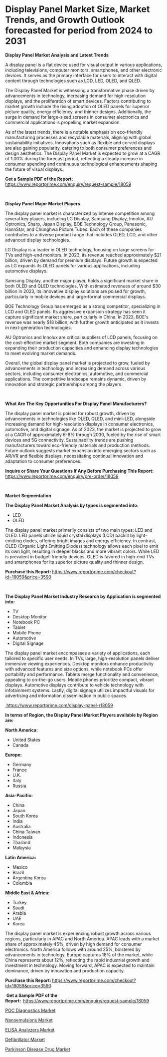 <p><h1>Display Panel Market Size, Market Trends, and Growth Outlook forecasted for period from 2024 to 2031</h1></p><p><strong>Display Panel Market Analysis and Latest Trends</strong></p>
<p><p>A display panel is a flat device used for visual output in various applications, including televisions, computer monitors, smartphones, and other electronic devices. It serves as the primary interface for users to interact with digital content through technologies such as LCD, LED, OLED, and QLED.</p><p>The Display Panel Market is witnessing a transformative phase driven by advancements in technology, increasing demand for high-resolution displays, and the proliferation of smart devices. Factors contributing to market growth include the rising adoption of OLED panels for superior picture quality, energy efficiency, and thinner designs. Additionally, the surge in demand for large-sized screens in consumer electronics and commercial applications is propelling market expansion.</p><p>As of the latest trends, there is a notable emphasis on eco-friendly manufacturing processes and recyclable materials, aligning with global sustainability initiatives. Innovations such as flexible and curved displays are also gaining popularity, catering to both consumer preferences and design aesthetics. The Display Panel Market is expected to grow at a CAGR of 1.00% during the forecast period, reflecting a steady increase in consumer spending and continuous technological enhancements shaping the future of visual displays.</p></p>
<p><strong>Get a Sample PDF of the Report:&nbsp;</strong> <a href="https://www.reportprime.com/enquiry/request-sample/18059?utm_campaign=1117&utm_medium=2&utm_source=Github&utm_content=ia&utm_term=20112024&utm_id=display-panel">https://www.reportprime.com/enquiry/request-sample/18059</a></p>
<p>&nbsp;</p>
<p><strong>Display Panel Major Market Players</strong></p>
<p><p>The display panel market is characterized by intense competition among several key players, including LG Display, Samsung Display, Innolux, AU Optronics, Sharp, Japan Display, BOE Technology Group, Panasonic, HannStar, and Chunghwa Picture Tubes. Each of these companies contributes to a diverse product range that includes OLED, LCD, and other advanced display technologies.</p><p>LG Display is a leader in OLED technology, focusing on large screens for TVs and high-end monitors. In 2023, its revenue reached approximately $21 billion, driven by demand for premium displays. Future growth is expected as LG expands its OLED panels for various applications, including automotive displays.</p><p>Samsung Display, another major player, holds a significant market share in both OLED and QLED technologies. With estimated revenues of around $30 billion in 2023, its innovative display solutions are poised for growth, particularly in mobile devices and large-format commercial displays.</p><p>BOE Technology Group has emerged as a strong competitor, specializing in LCD and OLED panels. Its aggressive expansion strategy has seen it capture significant market share, particularly in China. In 2023, BOE's revenue was nearly $18 billion, with further growth anticipated as it invests in next-generation technologies.</p><p>AU Optronics and Innolux are critical suppliers of LCD panels, focusing on the cost-effective market segment. Both companies are investing in expanding their production capacities and enhancing display technologies to meet evolving market demands.</p><p>Overall, the global display panel market is projected to grow, fueled by advancements in technology and increasing demand across various sectors, including consumer electronics, automotive, and commercial applications. The competitive landscape remains dynamic, driven by innovation and strategic partnerships among the players.</p></p>
<p>&nbsp;</p>
<p><strong>What Are The Key Opportunities For Display Panel Manufacturers?</strong></p>
<p><p>The display panel market is poised for robust growth, driven by advancements in technologies like OLED, QLED, and mini-LED, alongside increasing demand for high-resolution displays in consumer electronics, automotive, and digital signage. As of 2023, the market is projected to grow at a CAGR of approximately 6-8% through 2030, fueled by the rise of smart devices and 5G connectivity. Sustainability trends are pushing manufacturers toward eco-friendly materials and production methods. Future outlook suggests market expansion into emerging sectors such as AR/VR and flexible displays, necessitating continual innovation and adaptation to consumer preferences.</p></p>
<p><strong>Inquire or Share Your Questions If Any Before Purchasing This Report:</strong> <a href="https://www.reportprime.com/enquiry/pre-order/18059?utm_campaign=1117&utm_medium=2&utm_source=Github&utm_content=ia&utm_term=20112024&utm_id=display-panel">https://www.reportprime.com/enquiry/pre-order/18059</a></p>
<p>&nbsp;</p>
<p><strong>Market Segmentation</strong></p>
<p><strong>The Display Panel Market Analysis by types is segmented into:</strong></p>
<p><ul><li>LED</li><li>OLED</li></ul></p>
<p><p>The display panel market primarily consists of two main types: LED and OLED. LED panels utilize liquid crystal displays (LCD) backlit by light-emitting diodes, offering bright images and energy efficiency. In contrast, OLED (Organic Light Emitting Diodes) technology allows each pixel to emit its own light, resulting in deeper blacks and more vibrant colors. While LED is prevalent in budget-friendly devices, OLED is favored in high-end TVs and smartphones for its superior picture quality and thinner design.</p></p>
<p><strong>Purchase this Report:&nbsp;</strong><a href="https://www.reportprime.com/checkout?id=18059&price=3590&utm_campaign=1117&utm_medium=2&utm_source=Github&utm_content=ia&utm_term=20112024&utm_id=display-panel">https://www.reportprime.com/checkout?id=18059&price=3590</a></p>
<p>&nbsp;</p>
<p><strong>The Display Panel Market Industry Research by Application is segmented into:</strong></p>
<p><ul><li>TV</li><li>Desktop Monitor</li><li>Notebook PC</li><li>Tablet</li><li>Mobile Phone</li><li>Automotive</li><li>Digital Signage</li></ul></p>
<p><p>The display panel market encompasses a variety of applications, each tailored to specific user needs. In TVs, large, high-resolution panels deliver immersive viewing experiences. Desktop monitors enhance productivity with advanced features and size options, while notebook PCs offer portability and performance. Tablets merge functionality and convenience, appealing to on-the-go users. Mobile phones prioritize compact, vibrant displays. Automotive displays contribute to vehicle technology with infotainment systems. Lastly, digital signage utilizes impactful visuals for advertising and information dissemination in public spaces.</p></p>
<p><a href="https://www.reportprime.com/display-panel-r18059?utm_campaign=1117&utm_medium=2&utm_source=Github&utm_content=ia&utm_term=20112024&utm_id=display-panel">&nbsp;https://www.reportprime.com/display-panel-r18059</a></p>
<p><strong>In terms of Region, the Display Panel Market Players available by Region are:</strong></p>
<p>
    <p> <strong> North America: </strong>
        <ul>
            <li>United States</li>
            <li>Canada</li>
        </ul>
        </p> 
    <p> <strong> Europe: </strong>
        <ul>
            <li>Germany</li>
            <li>France</li>
            <li>U.K.</li>
            <li>Italy</li>
            <li>Russia</li>
        </ul>
        </p> 
    <p> <strong> Asia-Pacific: </strong>
        <ul>
            <li>China</li>
            <li>Japan</li>
            <li>South Korea</li>
            <li>India</li>
            <li>Australia</li>
            <li>China Taiwan</li>
            <li>Indonesia</li>
            <li>Thailand</li>
            <li>Malaysia</li>
        </ul>
        </p> 
    <p> <strong> Latin America: </strong>
        <ul>
            <li>Mexico</li>
            <li>Brazil</li>
            <li>Argentina Korea</li>
            <li>Colombia</li>
        </ul>
        </p> 
    <p> <strong> Middle East & Africa: </strong>
        <ul>
            <li>Turkey</li>
            <li>Saudi</li>
            <li>Arabia</li>
            <li>UAE</li>
            <li>Korea</li>
        </ul>
    </p>
    </p>
<p><p>The display panel market is experiencing robust growth across various regions, particularly in APAC and North America. APAC leads with a market share of approximately 45%, driven by high demand for consumer electronics. North America follows with around 25%, bolstered by advancements in technology. Europe captures 18% of the market, while China represents about 12%, reflecting the rapid industrial growth and investment in technology. Moving forward, APAC is expected to maintain dominance, driven by innovation and production capacity.</p></p>
<p><strong>Purchase this Report: </strong><a href="https://www.reportprime.com/checkout?id=18059&price=3590&utm_campaign=1117&utm_medium=2&utm_source=Github&utm_content=ia&utm_term=20112024&utm_id=display-panel">https://www.reportprime.com/checkout?id=18059&price=3590</a></p>
<p>&nbsp;<strong>Get a Sample PDF of the Report:&nbsp;&nbsp;</strong><a href="https://www.reportprime.com/enquiry/request-sample/18059?utm_campaign=1117&utm_medium=2&utm_source=Github&utm_content=ia&utm_term=20112024&utm_id=display-panel">https://www.reportprime.com/enquiry/request-sample/18059</a></p>
<p><strong></strong></p>
<p><p><a href="https://www.linkedin.com/pulse/comprehensive-growth-study-poc-diagnostics-market-cagr-rteue?utm_campaign=1117&utm_medium=2&utm_source=Github&utm_content=ia&utm_term=20112024&utm_id=display-panel">POC Diagnostics Market</a></p><p><a href="https://issuu.com/reportprime-2/docs/nanoemulsions-market-size-2030.pptx_88f6bca0dec9df?utm_campaign=1117&utm_medium=2&utm_source=Github&utm_content=ia&utm_term=20112024&utm_id=display-panel">Nanoemulsions Market</a></p><p><a href="https://www.linkedin.com/pulse/market-challenges-sales-volume-forecast-research-elisa-1ysze?utm_campaign=1117&utm_medium=2&utm_source=Github&utm_content=ia&utm_term=20112024&utm_id=display-panel">ELISA Analyzers Market</a></p><p><a href="https://www.linkedin.com/pulse/revenue-forecast-defibrillator-industry-142-cagr-from-5zvte?utm_campaign=1117&utm_medium=2&utm_source=Github&utm_content=ia&utm_term=20112024&utm_id=display-panel">Defibrillator Market</a></p><p><a href="https://issuu.com/reportprime-2/docs/parkinson-disease-drug-market-size-_1e7d7ba643775c?utm_campaign=1117&utm_medium=2&utm_source=Github&utm_content=ia&utm_term=20112024&utm_id=display-panel">Parkinson Disease Drug Market</a></p></p>